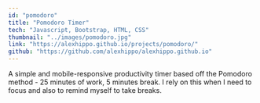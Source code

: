 ```yaml
---
id: "pomodoro"
title: "Pomodoro Timer"
tech: "Javascript, Bootstrap, HTML, CSS"
thumbnail: "../images/pomodoro.jpg"
link: "https://alexhippo.github.io/projects/pomodoro/"
github: "https://github.com/alexhippo/alexhippo.github.io"
---
```

A simple and mobile-responsive productivity timer based off the Pomodoro method - 25 minutes of work, 5 minutes break. I rely on this when I need to focus and also to remind myself to take breaks.